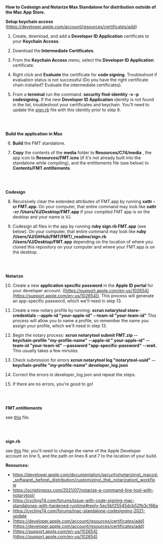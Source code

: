 **How to Codesign and Notarize Max Standalone for distribution outside of the Mac App Store.**

**Setup keychain access** (https://developer.apple.com/account/resources/certificates/add)

1. Create, download, and add a **Developer ID Application** certificate to your **Keychain Access**.

2. Download the **Intermediate Certificates**.

3. From the **Keychain Access** menu, select the **Developer ID Application** certificate.

4. Right click and **Evaluate** the certificate for **code signing**. Troubleshoot if evaluation status is not successful (Do you have the right certificate chain installed? Evaluate the intermediate certificates).

5. From a **terminal** run the command: **security find-identity -v -p codesigning.** If the new **Developer ID Application** identity is not found in the list, troubleshoot your certificates and keychain. You'll need to update the [sign.rb](https://github.com/vjmanzo/FMT/blob/master/FMT/_readme/sign.rb) file with this identity prior to step 9.

<br><br>

**Build the application in Max**

6. **Build** the FMT standalone.

7. **Copy** the contents of the **media** folder to **Resources/C74/media** , the app icon to **Resources/FMT.icns** (if it's not already built into the standalone while compiling), and the entitlements file (see below) to **Contents/FMT.entitlements**.

<br><br>

**Codesign**

8. Recursively clear the extended attributes of FMT.app by running **xattr -cr FMT.app**. On your computer, that entire command may look like **xattr -cr /Users/VJ/Desktop/FMT.app** if your compiled FMT app is on the desktop and your name is VJ.

9. Codesign all files in the app by running **ruby sign.rb FMT.app** (see below). On your computer, that entire command may look like **ruby /Users/VJ/GitHub/FMT/FMT/_readme/sign.rb /Users/VJ/Desktop/FMT.app** depending on the location of where you cloned this repository on your computer and where your FMT.app is on the desktop. 

<br><br>

**Notarize**

10. Create a new **application specific password** in the **Apple ID portal** for your developer account. ([https://support.apple.com/en-us/102654](https://support.apple.com/en-us/102654)). This process will generate an app-specific password, which we'll need in step 13. 

11. Create a new notary profile by running: **xcrun notarytool store-credentials --apple-id "your-apple-id" --team-id "your-team-id"** This process will allow you to name a profile, so remember the name you assign your profile, which we'll need in step 13.

12. Begin the notary process: **xcrun notarytool submit FMT.zip --keychain-profile "my-profile-name" --apple-id " your-apple-id" --team-id "your-team-id" --password "app-specific-password" --wait.** This usually takes a few minutes.

13. Check submission for errors **xcrun notarytool log "notarytool-uuid" --keychain-profile "my-profile-name" developer\_log.json**

14. Correct the errors in developer\_log.json and repeat the steps.

15. If there are no errors, you're good to go!

<br><br>

**FMT.entitlements**

see [this](https://github.com/vjmanzo/FMT/blob/master/FMT/_readme/FMT.entitlements) file.

<br><br>

**sign.rb**

see [this](https://github.com/vjmanzo/FMT/blob/master/FMT/_readme/sign.rb) file; you'll need to change the name of the Apple Developer account on line 5, and the path on lines 6 and 7 to the location of your build.



**Resources:**

- https://developer.apple.com/documentation/security/notarizing\_macos\_software\_before\_distribution/customizing\_the\_notarization\_workflow
- https://scriptingosx.com/2021/07/notarize-a-command-line-tool-with-notarytool/
- https://cycling74.com/forums/issue-with-code-signing-mac-standalones-with-hardened-runtime#reply-5ec5bf25545dcb52fb3c166a
- https://cycling74.com/forums/mac-standalone-codesigning-2021-update
- [https://developer.apple.com/account/resources/certificates/add](https://developer.apple.com/account/resources/certificates/add)
- [https://support.apple.com/en-us/102654](https://support.apple.com/en-us/102654)
